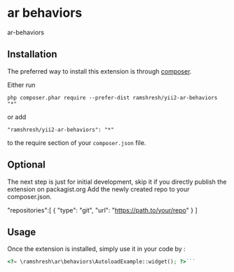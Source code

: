 ar behaviors
============
ar-behaviors

Installation
------------

The preferred way to install this extension is through [composer](http://getcomposer.org/download/).

Either run

```
php composer.phar require --prefer-dist ramshresh/yii2-ar-behaviors "*"
```

or add

```
"ramshresh/yii2-ar-behaviors": "*"
```

to the require section of your `composer.json` file.

Optional
--------
The next step is just for initial development, skip it if you directly publish the extension on packagist.org
Add the newly created repo to your composer.json.

"repositories":[
    {
        "type": "git",
        "url": "https://path.to/your/repo"
    }
]

Usage
-----

Once the extension is installed, simply use it in your code by  :

```php
<?= \ramshresh\ar\behaviors\AutoloadExample::widget(); ?>```